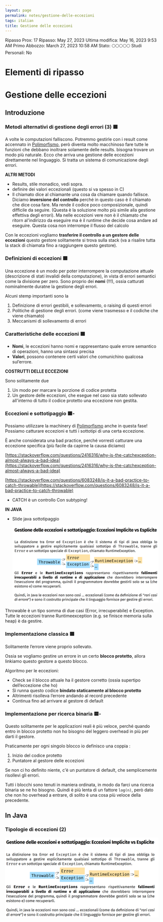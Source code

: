 ```yaml
---
layout: page
permalink: notes/gestione-delle-eccezioni
tags: italian
title: Gestione delle eccezioni
---
```


Ripasso Prox: 17
Ripasso: May 27, 2023
Ultima modifica: May 16, 2023 9:53 AM
Primo Abbozzo: March 27, 2023 10:58 AM
Stato: 🌕🌕🌕🌕🌕
Studi Personali: No

# Elementi di ripasso

# Gestione delle eccezioni

## Introduzione

### Metodi alternativi di gestione degli errori (3) 🟩

A volte le computazioni falliscono. Potremmo gestirle con i result come accennato in [Polimorfismo](/notes/polimorfismo), però diventa molto macchinoso fare tutte le funzioni che debbano inoltrare solamente delle results. bisogna trovare un modo più naturale. Ecco che arriva una gestione delle eccezioni direttamente nel linguaggio. Si tratta un sistema di comunicazione degli errori.

**ALTRI METODI**

- Results, stile monadico, vedi sopra.
- definire dei valori eccezionali (questo si va spesso in C)
- Il chiamato dice al chiamante una cosa da chiamare quando fallisce. Diciamo **inversione del controllo** perché in questo caso è il chiamato che dice cosa fare. Ma rende il codice poco composizionale, quindi difficile da seguire.
(Questa è la soluzione molto più simile alla gestione effettiva degli errori). Ma nelle eccezioni vere non è il chiamato che ritorn al'indirizzo da eseguire ma è il runtime che decide cosa andare ad eseguire. Questa cosa non interrompe il flusso del calcolo

Con le eccezioni vogliamo **trasferire il controllo a un gestore delle eccezioni** questo gestore solitamente si trova sulla stack (va a risalire tutta la stack di chiamata fino a raggiungere questo gestore).

### Definizioni di eccezioni 🟩

Una eccezione è un modo per poter interrompere la computazione attuale (descrizione di stati invalidi della computazione), in vista di errori semantici come la divisione per zero. Sono proprio dei **nomi** (!!!), ossia catturati nominalmente duratne la gestione degli errori.

Alcuni stemp importanti sono la

1. Definizione di errori gestibili, e sollevamento, o raising di questi errori
2. Politiche di gestione degli errori. (come viene trasmesso e il codiche che viene chiamato)
3. Meccanismi di sollevamento di errori

### Caratteristiche delle eccezioni 🟩

- **Nomi**, le eccezioni hanno nomi e rappresentano quale errore semantico di operazioni, hanno una sintassi precisa
- **Valori**, possono contenere certi valori che comunichino qualcosa sul’errore.

**COSTRUTTI DELLE ECCEZIONI**

Sono solitamente due

1. Un modo per marcare la porzione di codice protetta
2. Un gestore delle eccezioni, che esegue nel caso sia stato sollevato all'interno di tutto il codice protetto una eccezione non gestita.

### Eccezioni e sottotipaggio 🟩-

Possiamo utilizzare la machinery di [Polimorfismo](/notes/polimorfismo) anche in questa fase! Possiamo catturare eccezioni e tutti i sottotipi di una certa eccezione.

È anche considerata una bad practice, perché vorresti catturare una eccezione specifica (più facile da capirne la causa diciamo)

[https://stackoverflow.com/questions/2416316/why-is-the-catchexception-almost-always-a-bad-idea](https://stackoverflow.com/questions/2416316/why-is-the-catchexception-almost-always-a-bad-idea)

[https://stackoverflow.com/questions/6083248/is-it-a-bad-practice-to-catch-throwable](https://stackoverflow.com/questions/6083248/is-it-a-bad-practice-to-catch-throwable)

- CATCH è un controllo Con subtyping!

**IN JAVA**

- Slide java sottotipaggio

    <img src="/images/notes/image/universita/ex-notion/Gestione delle eccezioni/Untitled.png" alt="image/universita/ex-notion/Gestione delle eccezioni/Untitled">


Throwable è un tipo somma di due casi (Error, irrecuperabile) e Exception. Tutte le eccezioni tranne Runtimeexception (e.g. se finisce memoria sulla heap) è da gestire.

### Implementazione classica 🟩

Solitamente l’errore viene proprio sollevato.

Ossia se vogliamo gestire un errore in un certo **blocco protetto**, allora linkiamo questo gestore a questo blocco.

Algoritmo per le eccezioni:

- Check se il blocco attuale ha il gestore corretto (ossia supertipo dell’eccezione che ho)
- Sì runna questo codice **bindato staticamente al blocco protetto**
- Altrimenti risolleva l’errore andando al record precedente
- Continua fino ad arrivare al gestore di default

### Implementazione per ricerca binaria 🟨-

Questo solitamente per le applicazioni reali è più veloce, perché quando entro in blocco protetto non ho bisogno del leggero overhead in più per darti il gestore.

Praticamente per ogni singolo blocco io definisco una coppia :

1. Inizio del codice protetto
2. Puntatore al gestore delle eccezioni

Se non ci ho definito niente, c'è un puntatore di default, che semplicemente risollevi gli errori.

Tutti i blocchi sono tenuti in maniera ordinata, in modo da farci una ricerca binaria se ne ho bisogno. Quindi è più lenta di un fattore `log(n)`, però dato che non ho overhead a entrare, di solito è una cosa più veloce della precedente.

## In Java

### Tipologie di eccezioni (2)

<img src="/images/notes/image/universita/ex-notion/Gestione delle eccezioni/Untitled 1.png" alt="image/universita/ex-notion/Gestione delle eccezioni/Untitled 1">